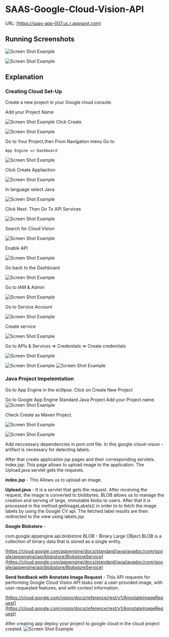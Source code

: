 # SAAS-Google-Cloud-Vision-API

URL: [https://saas-app-007.uc.r.appspot.com)


## Running Screenshots


![Screen Shot Example](images/2.png)

![Screen Shot Example](images/1.png)



## Explanation

### Creating Cloud Set-Up

Create a new project in your Google cloud console.

Add your Project Name

![Screen Shot Example](images/3.png)
Click Create

![Screen Shot Example](images/4.png)

Go to Your Project,then
From Navigation menu Go to

	App Engine => Dashboard

![Screen Shot Example](images/5.png)

Click Create Appliaction	

![Screen Shot Example](images/6.png)

In language select Java

![Screen Shot Example](images/7.png)

Click Next. Then Go To API Services 

![Screen Shot Example](images/8.png)

Search for Cloud Vision

![Screen Shot Example](images/9.png)

Enable API

![Screen Shot Example](images/10.png)

Go back to the Dashboard

![Screen Shot Example](images/11.png)

Go to IAM & Admin 

![Screen Shot Example](images/12.png)

Go to Service Account

![Screen Shot Example](images/13.png)

Create service

![Screen Shot Example](images/14.png)

Go to APIs & Services => Credentials => Create credentials

![Screen Shot Example](images/15.png)

![Screen Shot Example](images/16.png)
![Screen Shot Example](images/17.png)



### Java Project Impelemtation

Go to App Engine in the ecllipse.
Click on Create New Project

Go to Google App Engine Standard Java Project
Add your Project name.
![Screen Shot Example](images/e1.png)


Check Create as Maven Project.


![Screen Shot Example](images/e2.png)

![Screen Shot Example](images/e3.png)

Add neccessary dependencies in pom.xml file. In this google-cloud-vision - artifact is necessary for detecting labels. 

After that create application jsp pages and their corresponding servlets.
index.jsp: This page allows to upload image to the application.
The Upload.java servlet gets the requests. 



**index.jsp** - This Allows us to upload an image.

**Upload.java** - It is a servlet that gets the request. After receiving the request, the image is converted to blobbytes. BLOB allows us to manage the creation and serving of large, immutable blobs to users. After that it is processed in the method getImageLabels() in order to to fetch the image labels  by using the Google CV api. The fetched label results are then redirected to the view using labels.jsp

**Google Blobstore** - 

com.google.appengine.api.blobstore
BLOB - Binary Large OBject.BLOB is a collection of binary data that is stored as a single entity.

[https://cloud.google.com/appengine/docs/standard/java/javadoc/com/google/appengine/api/blobstore/BlobstoreService](https://cloud.google.com/appengine/docs/standard/java/javadoc/com/google/appengine/api/blobstore/BlobstoreService)
 

**Send feedback with Annotate Image Request** - This API requests for performing Google Cloud Vision API tasks over a user-provided image, with user-requested features, and with context information.

[https://cloud.google.com/vision/docs/reference/rest/v1/AnnotateImageRequest](https://cloud.google.com/vision/docs/reference/rest/v1/AnnotateImageRequest)




After creating app deploy your project to google cloud in the cloud project created.
![Screen Shot Example](images/e4.png)





 